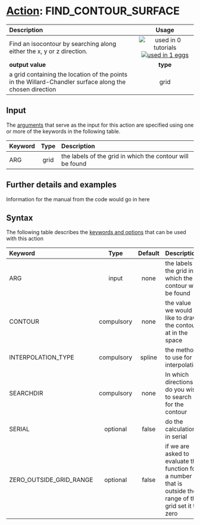 # [Action](actions.md): FIND_CONTOUR_SURFACE

| Description    | Usage |
|:--------|:--------:|
| Find an isocontour by searching along either the x, y or z direction. | ![used in 0 tutorials](https://img.shields.io/badge/tutorials-0-red.svg)[![used in 1 eggs](https://img.shields.io/badge/nest-1-green.svg)](https://www.plumed-nest.org/browse.html?search=FIND_CONTOUR_SURFACE)|
 | **output value** | **type** |
| a grid containing the location of the points in the Willard-Chandler surface along the chosen direction | grid |

## Input

The [arguments](specifying_arguments.html) that serve as the input for this action are specified using one or more of the keywords in the following table.

| Keyword |  Type | Description |
|:--------|:------:|:-----------|
| ARG | grid | the labels of the grid in which the contour will be found |


## Further details and examples 
Information for the manual from the code would go in here 
## Syntax 
The following table describes the [keywords and options](parsing.md) that can be used with this action 

| Keyword | Type | Default | Description |
|:-------|:----:|:-------:|:-----------|
| ARG | input | none | the labels of the grid in which the contour will be found |
| CONTOUR | compulsory | none | the value we would like to draw the contour at in the space |
| INTERPOLATION_TYPE | compulsory | spline |  the method to use for interpolation |
| SEARCHDIR | compulsory | none | In which directions do you wish to search for the contour |
| SERIAL | optional | false |  do the calculation in serial |
| ZERO_OUTSIDE_GRID_RANGE | optional | false |  if we are asked to evaluate the function for a number that is outside the range of the grid set it to zero |
